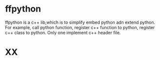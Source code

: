 ffpython
========

ffpython is a c++ lib,which is to simplify embed python adn extend python. 
For example, call python function, register c++ function to python, register c++ class to python. 
Only one implement c++ header file.

XX
========
